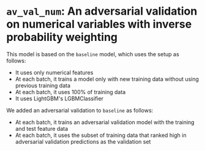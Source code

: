 # `av_val_num`: An adversarial validation on numerical variables with inverse probability weighting

This model is based on the `baseline` model, which uses the setup as follows:

* It uses only numerical features
* At each batch, it trains a model only with new training data without using previous training data
* At each batch, it uses 100% of training data
* It uses LightGBM's LGBMClassifier

We added an adversarial validation to `baseline` as follows:

* At each batch, it trains an adversarial validation model with the training and test feature data
* At each batch, it uses the subset of training data that ranked high in adversarial validation predictions as the validation set
